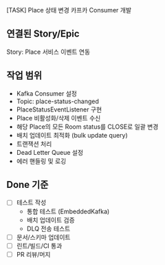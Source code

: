 [TASK] Place 상태 변경 카프카 Consumer 개발

## 연결된 Story/Epic

Story: Place 서비스 이벤트 연동

## 작업 범위

- Kafka Consumer 설정
- Topic: place-status-changed
- PlaceStatusEventListener 구현
- Place 비활성화/삭제 이벤트 수신
- 해당 Place의 모든 Room status를 CLOSE로 일괄 변경
- 배치 업데이트 최적화 (bulk update query)
- 트랜잭션 처리
- Dead Letter Queue 설정
- 에러 핸들링 및 로깅

## Done 기준

- [ ] 테스트 작성
	- 통합 테스트 (EmbeddedKafka)
	- 배치 업데이트 검증
	- DLQ 전송 테스트
- [ ] 문서/스키마 업데이트
- [ ] 린트/빌드/CI 통과
- [ ] PR 리뷰/머지
